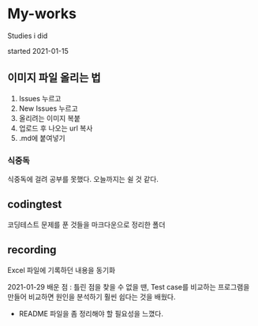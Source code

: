 # My-works
Studies i did

started 2021-01-15

## 이미지 파일 올리는 법
1. Issues 누르고
2. New Issues 누르고
3. 올리려는 이미지 복붙
4. 업로드 후 나오는 url 복사
5. .md에 붙여넣기

### 식중독
식중독에 걸려 공부를 못했다.
오늘까지는 쉴 것 같다.

## codingtest
코딩테스트 문제를 푼 것들을 마크다운으로 정리한 폴더

## recording
Excel 파일에 기록하던 내용을 동기화

2021-01-29
배운 점 : 틀린 점을 찾을 수 없을 땐, Test case를 비교하는 프로그램을 만들어 비교하면 원인을 분석하기 훨씬 쉽다는 것을 배웠다.
+ README 파일을 좀 정리해야 할 필요성을 느꼈다.
